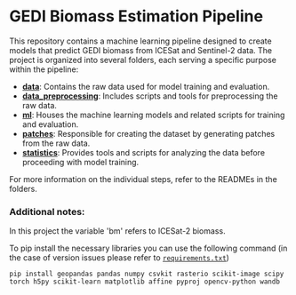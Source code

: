 # GEDI Biomass Estimation Pipeline

This repository contains a machine learning pipeline designed to create models that predict GEDI biomass from ICESat and Sentinel-2 data. The project is organized into several folders, each serving a specific purpose within the pipeline:

- [**data**](data): Contains the raw data used for model training and evaluation.
- [**data_preprocessing**](data_preprocessing): Includes scripts and tools for preprocessing the raw data.
- [**ml**](ml): Houses the machine learning models and related scripts for training and evaluation.
- [**patches**](patches): Responsible for creating the dataset by generating patches from the raw data.
- [**statistics**](statistics): Provides tools and scripts for analyzing the data before proceeding with model training.

For more information on the individual steps, refer to the READMEs in the folders.

### Additional notes:
In this project the variable 'bm' refers to ICESat-2 biomass.

To pip install the necessary libraries you can use the following command (in the case of version issues please refer to [`requirements.txt`](requirements.txt))

```
pip install geopandas pandas numpy csvkit rasterio scikit-image scipy torch h5py scikit-learn matplotlib affine pyproj opencv-python wandb
```
